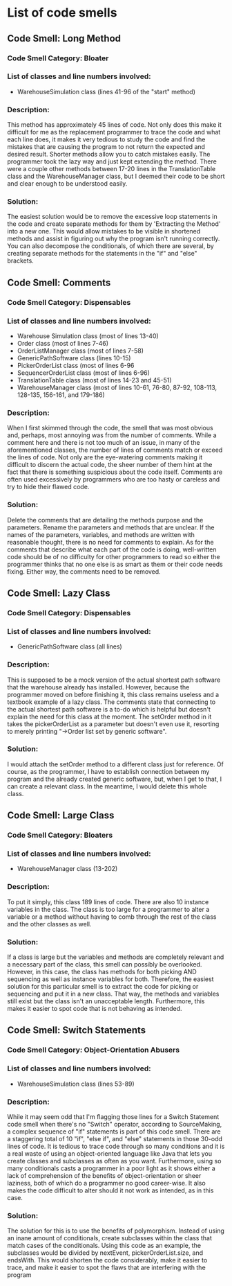 # List of code smells

## Code Smell: Long Method

### Code Smell Category: Bloater

### List of classes and line numbers involved:

* WarehouseSimulation class (lines 41-96 of the "start" method)

### Description:

This method has approximately 45 lines of code. Not only does this make it difficult for me as the replacement
programmer to trace the code and what each line does, it makes it very tedious to study the code and find the mistakes
that are causing the program to not return the expected and desired result. Shorter methods allow you to catch mistakes
easily. The programmer took the lazy way and just kept extending the method. There were a couple other methods between
17-20 lines in the TranslationTable class and the WarehouseManager class, but I deemed their code to be short  and
clear enough to be understood easily.

### Solution:

The easiest solution would be to remove the excessive loop statements in the code and create separate methods for them
by 'Extracting the Method' into a new one. This would allow mistakes to be visible in shortened methods and assist in
figuring out why the program isn't running correctly. You can also decompose the conditionals, of which there are
several, by creating separate methods for the statements in the "if" and "else" brackets.


## Code Smell: Comments

### Code Smell Category: Dispensables

### List of classes and line numbers involved:

* Warehouse Simulation class (most of lines 13-40)
* Order class (most of lines 7-46)
* OrderListManager class (most of lines 7-58)
* GenericPathSoftware class (lines 10-15)
* PickerOrderList class (most of lines 6-96
* SequencerOrderList class (most of lines 6-96)
* TranslationTable class (most of lines 14-23 and 45-51)
* WarehouseManager class (most of lines 10-61, 76-80, 87-92, 108-113, 128-135, 156-161, and 179-186)

### Description:

When I first skimmed through the code, the smell that was most obvious and, perhaps, most annoying was from the number
of comments. While a comment here and there is not too much of an issue, in many of the aforementioned classes, the
number of lines of comments match or exceed the lines of code. Not only are the eye-watering comments making it
difficult to discern the actual code, the sheer number of them hint at the fact that there is something suspicious about
the code itself. Comments are often used excessively by programmers who are too hasty or careless and try to hide their
flawed code.

### Solution:

Delete the comments that are detailing the methods purpose and the parameters. Rename the parameters and methods that
are unclear. If the names of the parameters, variables, and methods are written with reasonable thought, there is no need
for comments to explain. As for the comments that describe what each part of the code is doing, well-written code should
be of no difficulty for other programmers to read so either the programmer thinks that no one else is as smart as them
or their code needs fixing. Either way, the comments need to be removed.


## Code Smell: Lazy Class

### Code Smell Category: Dispensables

### List of classes and line numbers involved:

* GenericPathSoftware class (all lines)

### Description:

This is supposed to be a mock version of the actual shortest path software that the warehouse already has installed.
However, because the programmer moved on before finishing it, this class remains useless and a textbook example of a
lazy class. The comments state that connecting to the actual shortest path software is a to-do which is helpful but
doesn't explain the need for this class at the moment. The setOrder method in it takes the pickerOrderList as a parameter
but doesn't even use it, resorting to merely printing "->Order list set by generic software".

### Solution:

I would attach the setOrder method to a different class just for reference. Of course, as the programmer, I have
to establish connection between my program and the already created generic software, but, when I get to that, I can
create a relevant class. In the meantime, I would delete this whole class.


## Code Smell: Large Class

### Code Smell Category: Bloaters

### List of classes and line numbers involved:

* WarehouseManager class (13-202)

### Description:

To put it simply, this class 189 lines of code. There are also 10 instance variables in the class. The class is too
large for a programmer to alter a variable or a method without having to comb through the rest of the class and the
other classes as well.

### Solution:

If a class is large but the variables and methods are completely relevant and a necessary part of the class, this smell
can possibly be overlooked. However, in this case, the class has methods for both picking AND sequencing as well as
instance variables for both. Therefore, the easiest solution for this particular smell is to extract the code for
picking or sequencing and put it in a new class. That way, the methods and variables still exist but the class isn't
an unacceptable length. Furthermore, this makes it easier to spot code that is not behaving as intended.


## Code Smell: Switch Statements

### Code Smell Category: Object-Orientation Abusers

### List of classes and line numbers involved:

* WarehouseSimulation class (lines 53-89)

### Description:

While it may seem odd that I'm flagging those lines for a Switch Statement code smell when there's no "Switch" operator,
according to SourceMaking, a complex sequence of "if" statements is part of this code smell. There are a staggering total of
10 "if", "else if", and "else" statements in those 30-odd lines of code. It is tedious to trace code through so many
conditions and it is a real waste of using an object-oriented language like Java that lets you create classes and
subclasses as often as you want. Furthermore, using so many conditionals casts a programmer in a poor light as it shows
either a lack of comprehension of the benefits of object-orientation or sheer laziness, both of which do a programmer
no good career-wise. It also makes the code difficult to alter should it not work as intended, as in this case.

### Solution:

The solution for this is to use the benefits of polymorphism. Instead of using an inane amount of conditionals, create
subclasses within the class that match cases of the conditionals. Using this code as an example, the subclasses would
be divided by nextEvent, pickerOrderList.size, and endsWith. This would shorten the code considerably, make it easier
to trace, and make it easier to spot the flaws that are interfering with the program